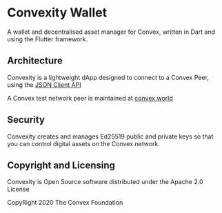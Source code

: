 # Convexity Wallet

A wallet and decentralised asset manager for Convex, written in Dart and using the Flutter framework.

## Architecture

Convexity is a lightweight dApp designed to connect to a Convex Peer, using the [JSON Client API](https://convex.world/documentation/client-api)

A Convex test network peer is maintained at [convex.world](https://convex.world)

## Security

Convexity creates and manages Ed25519 public and private keys so that you can control digital assets on the Convex network.

## Copyright and Licensing

Convexity is Open Source software distributed under the Apache 2.0 License

CopyRight 2020 The Convex Foundation
